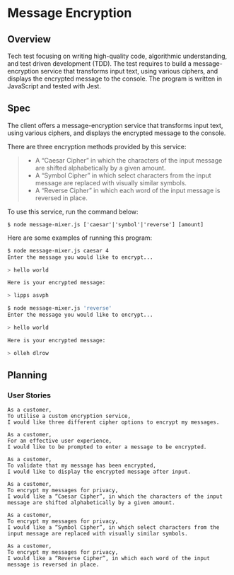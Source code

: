 # Message Encryption

## Overview

Tech test focusing on writing high-quality code, algorithmic understanding, and test driven development (TDD).
The test requires to build a message-encryption service that transforms input text, using various ciphers, and displays the encrypted message to the console. 
The program is written in JavaScript and tested with Jest.

## Spec

The client offers a message-encryption service that transforms input text, using various ciphers, and displays the encrypted message to the console.

There are three encryption methods provided by this service:

> - A “Caesar Cipher” in which the characters of the input message are shifted alphabetically by a given amount.
> - A “Symbol Cipher” in which select characters from the input message are replaced with visually similar symbols.
> - A “Reverse Cipher” in which each word of the input message is reversed in place.

To use this service, run the command below:

```
$ node message-mixer.js ['caesar'|'symbol'|'reverse'] [amount]
```

Here are some examples of running this program:

```sh
$ node message-mixer.js caesar 4
Enter the message you would like to encrypt...

> hello world

Here is your encrypted message:

> lipps asvph

$ node message-mixer.js 'reverse'
Enter the message you would like to encrypt...

> hello world

Here is your encrypted message:

> olleh dlrow
```

## Planning

### User Stories

```
As a customer,
To utilise a custom encryption service,
I would like three different cipher options to encrypt my messages.
```

```
As a customer,
For an effective user experience,
I would like to be prompted to enter a message to be encrypted.
```

```
As a customer,
To validate that my message has been encrypted,
I would like to display the encrypted message after input.
```

```
As a customer,
To encrypt my messages for privacy,
I would like a “Caesar Cipher”, in which the characters of the input message are shifted alphabetically by a given amount.
```

```
As a customer,
To encrypt my messages for privacy,
I would like a “Symbol Cipher”, in which select characters from the input message are replaced with visually similar symbols.
```

```
As a customer,
To encrypt my messages for privacy,
I would like a “Reverse Cipher”, in which each word of the input message is reversed in place.
```

